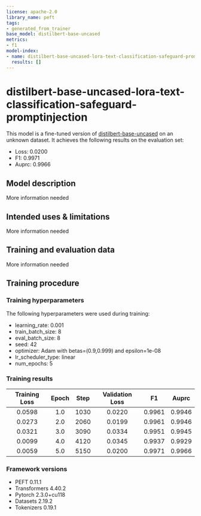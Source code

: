 ```yaml
---
license: apache-2.0
library_name: peft
tags:
- generated_from_trainer
base_model: distilbert-base-uncased
metrics:
- f1
model-index:
- name: distilbert-base-uncased-lora-text-classification-safeguard-promptinjection
  results: []
---
```


<!-- This model card has been generated automatically according to the information the Trainer had access to. You
should probably proofread and complete it, then remove this comment. -->

# distilbert-base-uncased-lora-text-classification-safeguard-promptinjection

This model is a fine-tuned version of [distilbert-base-uncased](https://huggingface.co/distilbert-base-uncased) on an unknown dataset.
It achieves the following results on the evaluation set:
- Loss: 0.0200
- F1: 0.9971
- Auprc: 0.9966

## Model description

More information needed

## Intended uses & limitations

More information needed

## Training and evaluation data

More information needed

## Training procedure

### Training hyperparameters

The following hyperparameters were used during training:
- learning_rate: 0.001
- train_batch_size: 8
- eval_batch_size: 8
- seed: 42
- optimizer: Adam with betas=(0.9,0.999) and epsilon=1e-08
- lr_scheduler_type: linear
- num_epochs: 5

### Training results

| Training Loss | Epoch | Step | Validation Loss | F1     | Auprc  |
|:-------------:|:-----:|:----:|:---------------:|:------:|:------:|
| 0.0598        | 1.0   | 1030 | 0.0220          | 0.9961 | 0.9946 |
| 0.0273        | 2.0   | 2060 | 0.0199          | 0.9961 | 0.9946 |
| 0.0321        | 3.0   | 3090 | 0.0334          | 0.9951 | 0.9945 |
| 0.0099        | 4.0   | 4120 | 0.0345          | 0.9937 | 0.9929 |
| 0.0059        | 5.0   | 5150 | 0.0200          | 0.9971 | 0.9966 |


### Framework versions

- PEFT 0.11.1
- Transformers 4.40.2
- Pytorch 2.3.0+cu118
- Datasets 2.19.2
- Tokenizers 0.19.1